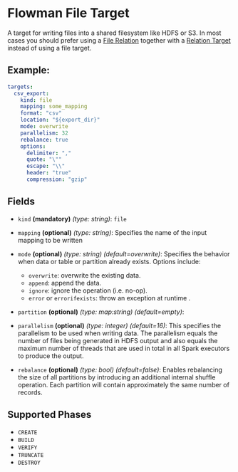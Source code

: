 # Flowman File Target

A target for writing files into a shared filesystem like HDFS or S3. In most cases you should prefer using a 
[File Relation](../relation/file.md) together with a [Relation Target](relation.md) instead of using a file target.

## Example:
```yaml
targets:
  csv_export:
    kind: file
    mapping: some_mapping
    format: "csv"
    location: "${export_dir}"
    mode: overwrite
    parallelism: 32
    rebalance: true
    options:
      delimiter: ","
      quote: "\""
      escape: "\\"
      header: "true"
      compression: "gzip"
```

## Fields

* `kind` **(mandatory)** *(type: string)*: `file`

* `mapping` **(optional)** *(type: string)*: 
Specifies the name of the input mapping to be written

* `mode` **(optional)** *(type: string)* *(default=overwrite)*: 
Specifies the behavior when data or table or partition already exists. Options include:
  * `overwrite`: overwrite the existing data.
  * `append`: append the data.
  * `ignore`: ignore the operation (i.e. no-op).
  * `error` or `errorifexists`: throw an exception at runtime . 

* `partition` **(optional)** *(type: map:string)* *(default=empty)*:

* `parallelism` **(optional)** *(type: integer)* *(default=16)*:
This specifies the parallelism to be used when writing data. The parallelism equals the number
of files being generated in HDFS output and also equals the maximum number of threads that
are used in total in all Spark executors to produce the output.

* `rebalance` **(optional)** *(type: bool)* *(default=false)*:
Enables rebalancing the size of all partitions by introducing an additional internal shuffle
operation. Each partition will contain approximately the same number of records.


## Supported Phases
* `CREATE`
* `BUILD`
* `VERIFY`
* `TRUNCATE`
* `DESTROY`
